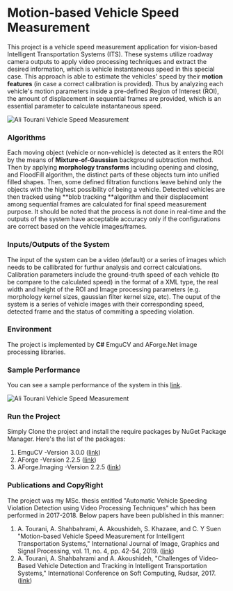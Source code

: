 # Motion-based Vehicle Speed Measurement

This project is a vehicle speed measurement application for vision-based Intelligent Transportation Systems (ITS). These systems utilize roadway camera outputs to apply video processing techniques and extract the desired information, which is vehicle instantaneous speed in this special case. This approach is able to estimate the vehicles' speed by their **motion features** (in case a correct calibration is provided). Thus by analyzing each vehicle's motion parameters inside a pre-defined Region of Interest (ROI), the amount of displacement in sequential frames are provided, which is an essential parameter to calculate instantaneous speed.

![Ali Tourani Vehicle Speed Measurement](http://alitourani.ir/wp-content/uploads/Ali-Tourani-Vehicle-Speed-Measurement-1.png "Ali Tourani Vehicle Speed Measurement")

### Algorithms
Each moving object (vehicle or non-vehicle) is detected as it enters the ROI by the means of **Mixture-of-Gaussian** background subtraction method. Then by applying **morphology transforms** including opening and closing, and FloodFill algorithm, the distinct parts of these objects turn into unified filled shapes. Then, some defined filtration functions leave behind only the objects with the highest possibility of being a vehicle. Detected vehicles are then tracked using **blob tracking **algorithm and their displacement among sequential frames are calculated for final speed measurement purpose. It should be noted that the process is not done in real-time and the outputs of the system have acceptable accuracy only if the configurations are correct based on the vehicle images/frames.

### Inputs/Outputs of the System
The input of the system can be a video (default) or a series of images which needs to be callibrated for furthur analysis and correct calculations. Calibration parameters include the ground-truth speed of each vehicle (to be compare to the calculated speed) in the format of a XML type, the real width and height of the ROI and Image processing parameters (e.g. morphology kernel sizes, gaussian filter kernel size, etc). The ouput of the system is a series of vehicle images with their corresponding speed, detected frame and the status of commiting a speeding violation.

### Environment
The project is implemented by **C#** EmguCV and AForge.Net image processing libraries.

### Sample Performance
You can see a sample performance of the system in this [link](https://www.youtube.com/watch?v=Qs-alxle-FU "link").

![Ali Tourani Vehicle Speed Measurement](http://alitourani.ir/wp-content/uploads/Ali-Tourani-Vehicle-Speed-Measurement-3.png "Ali Tourani Vehicle Speed Measurement")

### Run the Project
Simply Clone the project and install the require packages by NuGet Package Manager. Here's the list of the packages:
1. EmguCV -Version 3.0.0 ([link](https://www.nuget.org/packages/EmguCV/3.0.0 "link"))
2. AForge -Version 2.2.5 ([link](https://www.nuget.org/packages/AForge/ "link"))
3. AForge.Imaging -Version 2.2.5 ([link](https://www.nuget.org/packages/AForge.Imaging/ "link"))

### Publications and CopyRight
The project was my MSc. thesis entitled "Automatic Vehicle Speeding Violation Detection using Video Processing Techniques" which has been performed in 2017-2018. Below papers have been published in this manner:
1. A. Tourani, A. Shahbahrami, A. Akoushideh, S. Khazaee, and C. Y Suen "Motion-based Vehicle Speed Measurement for Intelligent Transportation Systems," International Journal of Image, Graphics and Signal Processing, vol. 11, no. 4, pp. 42-54, 2019. ([link](https://www.researchgate.net/publication/332297032_Motion-based_Vehicle_Speed_Measurement_for_Intelligent_Transportation_Systems "link"))
2. A. Tourani, A. Shahbahrami and A. Akoushideh, "Challenges of Video-Based Vehicle Detection and Tracking in Intelligent Transportation Systems," International Conference on Soft Computing, Rudsar, 2017. ([link](https://www.researchgate.net/publication/321254958_Challenges_of_Video-Based_Vehicle_Detection_and_Tracking_in_Intelligent_Transportation_Systems "link"))
